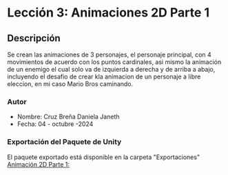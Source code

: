
# Lección 3: Animaciones 2D Parte 1

## Descripción
Se crean las animaciones de 3 personajes, el personaje principal, con 4 movimientos de acuerdo con los puntos cardinales, asi mismo la animación de un enemigo el cual solo va de izquierda a derecha y de arriba a abajo, incluyendo el desafio de crear kla animacion de un personaje a libre eleccion, en mi caso Mario Bros caminando.

### Autor
- Nombre: Cruz Breña Daniela Janeth
- Fecha: 04 - octubre -2024

### Exportación del Paquete de Unity
El paquete exportado está disponible en la carpeta "Exportaciones"
  [Animación 2D Parte 1:](Exportaciones/Prototipo03_CBDJ.unitypackage)

